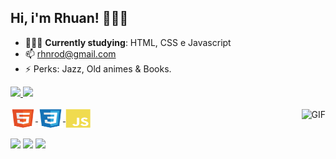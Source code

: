 ## Hi, i'm Rhuan! 🙇🏻‍♂️

- 👨🏻‍💻 **Currently studying**: HTML, CSS e Javascript
- 📫 rhnrod@gmail.com
- ⚡ Perks: Jazz, Old animes & Books.

<div>
  <a href="https://github.com/rhnrod">
  <img height="180em" src="https://github-readme-stats.vercel.app/api?username=rhnrod&show_icons=true&theme=ayu-mirage&include_all_commits=true&count_private=true"/>
  <img height="120em" src="https://github-readme-stats.vercel.app/api/top-langs/?username=rhnrod&layout=compact&langs_count=8&theme=ayu-mirage"/>
</div>

 <div style="display: inline_block"><br>
  <img align="center" alt="HTML" height="30" width="40" src="https://raw.githubusercontent.com/devicons/devicon/master/icons/html5/html5-original.svg">
  <img align="center" alt="CSS" height="30" width="40" src="https://raw.githubusercontent.com/devicons/devicon/master/icons/css3/css3-original.svg">
  <img align="center" alt="Js" height="30" width="40" src="https://raw.githubusercontent.com/devicons/devicon/master/icons/javascript/javascript-plain.svg">
  <img align="right" alt="GIF" src="https://cutewallpaper.org/21/90s-anime-scenery/lets-watch-the-moon-together-on-We-Heart-It.gif">
</div>
<br>
 
 <div>
  <a href="https://instagram.com/rhnrod" target="_blank"><img src="https://img.shields.io/badge/-Instagram-%23E4405F?style=for-the-badge&logo=instagram&logoColor=white" target="_blank"></a>
  <a href = "mailto:rhnrod@gmail.com"><img src="https://img.shields.io/badge/Gmail-D14836?style=for-the-badge&logo=gmail&logoColor=white" target="_blank"></a>
  <a href="https://www.linkedin.com/in/rhuan-emanuel-6712b7135" target="_blank"><img src="https://img.shields.io/badge/-LinkedIn-%230077B5?style=for-the-badge&logo=linkedin&logoColor=white" target="_blank"></a>   
</div>
